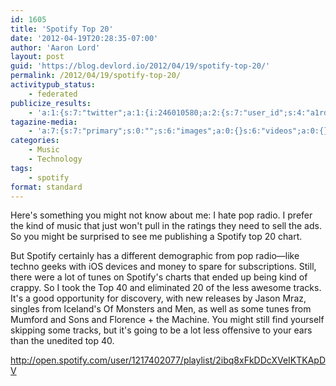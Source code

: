 ```yaml
---
id: 1605
title: 'Spotify Top 20'
date: '2012-04-19T20:28:35-07:00'
author: 'Aaron Lord'
layout: post
guid: 'https://blog.devlord.io/2012/04/19/spotify-top-20/'
permalink: /2012/04/19/spotify-top-20/
activitypub_status:
    - federated
publicize_results:
    - 'a:1:{s:7:"twitter";a:1:{i:246010580;a:2:{s:7:"user_id";s:4:"a1rd";s:7:"post_id";s:18:"193194439555026945";}}}'
tagazine-media:
    - 'a:7:{s:7:"primary";s:0:"";s:6:"images";a:0:{}s:6:"videos";a:0:{}s:11:"image_count";s:1:"0";s:6:"author";s:8:"28099389";s:7:"blog_id";s:8:"28571045";s:9:"mod_stamp";s:19:"2012-04-20 04:31:31";}'
categories:
    - Music
    - Technology
tags:
    - spotify
format: standard
---
```


Here's something you might not know about me: I hate pop radio. I prefer the kind of music that just won't pull in the ratings they need to sell the ads. So you might be surprised to see me publishing a Spotify top 20 chart.

But Spotify certainly has a different demographic from pop radio—like techno geeks with iOS devices and money to spare for subscriptions. Still, there were a lot of tunes on Spotify's charts that ended up being kind of crappy. So I took the Top 40 and eliminated 20 of the less awesome tracks. It's a good opportunity for discovery, with new releases by Jason Mraz, singles from Iceland's Of Monsters and Men, as well as some tunes from Mumford and Sons and Florence + the Machine. You might still find yourself skipping some tracks, but it's going to be a lot less offensive to your ears than the unedited top 40.

http://open.spotify.com/user/1217402077/playlist/2ibq8xFkDDcXVeIKTKApDV